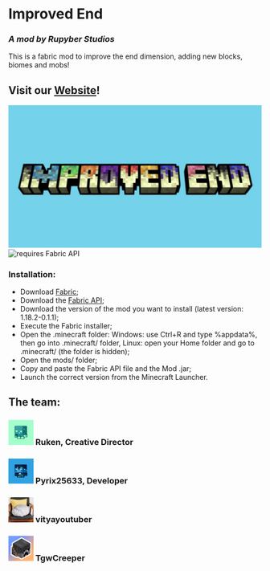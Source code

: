 # Improved End

### *A mod by Rupyber Studios*

This is a fabric mod to improve the end dimension, adding new blocks, biomes and mobs!

## Visit our [Website](https://rupyberstudios.github.io/website/)!

![Improved End Logo](https://raw.githubusercontent.com/Pyrix25633/Fabric-ImprovedEnd/main/improved_end_logo.png)
![requires Fabric API](https://i.imgur.com/HabVZJR.png)

### Installation:

- Download [Fabric](https://fabricmc.net/use/installer/);
- Download the [Fabric API](https://modrinth.com/mod/fabric-api/version/0.58.0%2B1.18.2);
- Download the version of the mod you want to install (latest version: 1.18.2-0.1.1);
- Execute the Fabric installer;
- Open the .minecraft folder:
  Windows: use Ctrl+R and type %appdata%, then go into .minecraft/ folder,
  Linux: open your Home folder and go to .minecraft/ (the folder is hidden);
- Open the mods/ folder;
- Copy and paste the Fabric API file and the Mod .jar;
- Launch the correct version from the Minecraft Launcher.

## The team:

<h3><img src="https://raw.githubusercontent.com/RupyberStudios/website/main/img/ruken.png" alt="Pyrix25633" width="50"/>
Ruken, Creative Director</h3>
<h3><img src="https://raw.githubusercontent.com/RupyberStudios/website/main/img/pyrix25633.png" alt="Pyrix25633" width="50"/>
Pyrix25633, Developer</h3>
<h3><img src="https://raw.githubusercontent.com/RupyberStudios/website/main/img/vityayoutuber.png" alt="Pyrix25633" width="50"/>
vityayoutuber</h3>
<h3><img src="https://raw.githubusercontent.com/RupyberStudios/website/main/img/tgwcreeper.png" alt="Pyrix25633" width="50"/>
TgwCreeper</h3>
